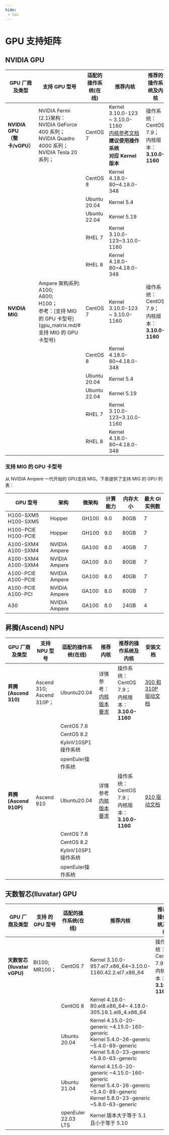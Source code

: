 ```yaml
---
hide:
 - toc
---
```


# GPU 支持矩阵

## NVIDIA GPU

| GPU 厂商及类型 | 支持 GPU 型号 | 适配的操作系统(在线) | 推荐内核 | 推荐的操作系统及内核 | 安装文档 |
| ------------ | ------------ | ----------------- | ------- | ---------------- | ------- |
| **NVIDIA GPU<br />（整卡/vGPU）** | NVIDIA Fermi (2.1)架构：<br />NVIDIA GeForce 400 系列；<br />NVIDIA Quadro 4000 系列；<br />NVIDIA Tesla 20 系列； | CentOS 7 | Kernel 3.10.0-123 ~ 3.10.0-1160<br />[内核参考文档](https://docs.nvidia.com/grid/15.0/product-support-matrix/index.html#abstract__ubuntu)<br />**建议使用操作系统<br />对应 Kernel 版本**<br /> | 操作系统： CentOS 7.9；<br />内核版本： __3.10.0-1160__ | [GPU Operator 离线安装](nvidia/install_nvidia_driver_of_operator.md) |
| | | CentOS 8 | Kernel 4.18.0-80~4.18.0-348 | | |
| | | Ubuntu 20.04 | Kernel 5.4 | | |
| | | Ubuntu 22.04 | Kernel 5.19 | | |
| | | RHEL 7 | Kernel 3.10.0-123~3.10.0-1160 | | |
| | | RHEL 8 | Kernel 4.18.0-80~4.18.0-348 | | |
| **NVIDIA MIG** | Ampere 架构系列:<br />A100;<br />A800;<br />H100；<br /> 参考：[支持 MIG 的 GPU 卡型号](gpu_matrix.md/#支持 MIG 的 GPU 卡型号) | CentOS 7 | Kernel 3.10.0-123 ~ 3.10.0-1160 | 操作系统： CentOS 7.9；<br />内核版本： __3.10.0-1160__ | [GPU Operator 离线安装](nvidia/install_nvidia_driver_of_operator.md) |
| | | CentOS 8 | Kernel 4.18.0-80~4.18.0-348 | | |
| | | Ubuntu 20.04 | Kernel 5.4 | | |
| | | Ubuntu 22.04 | Kernel 5.19 | | |
| | | RHEL 7 | Kernel 3.10.0-123~3.10.0-1160 | | |
| | | RHEL 8 | Kernel 4.18.0-80~4.18.0-348 | | |

### 支持 MIG 的 GPU 卡型号

从 NVIDIA Ampere 一代开始的 GPU支持 MIG。下表提供了支持 MIG 的 GPU 列表：

| GPU 型号 | 架构 | 微架构 | 计算能力 | 内存大小 | 最大 GI 实例数 |
| -------- | ---- | ----- | ------ | ------- | ------------ |
| H100-SXM5 H100-SXM5 | Hopper | GH100 | 9.0 | 80GB | 7 |
| H100-PCIE H100-PCIE | Hopper | GH100 | 9.0 | 80GB | 7 |
| A100-SXM4 A100-SXM4 | NVIDIA Ampere | GA100 | 8.0 | 40GB | 7 |
| A100-SXM4 A100-SXM4 | NVIDIA Ampere | GA100 | 8.0 | 80GB | 7 |
| A100-PCIE A100-PCIE | NVIDIA Ampere | GA100 | 8.0 | 40GB | 7 |
| A100-PCIE A100-PCI | NVIDIA Ampere | GA100 | 8.0 | 80GB | 7 |
| A30 | NVIDIA Ampere | GA100 | 8.0 | 24GB | 4 |

## 昇腾(Ascend) NPU

| GPU 厂商及类型 | 支持 NPU 型号 | 适配的操作系统(在线) | 推荐内核 | 推荐的操作系统及内核 | 安装文档 |
| ------------ | ------------ | ----------------- | ------ | ----------------- | ------- |
| **昇腾(Ascend 310)** | Ascend 310;<br />Ascend 310P； | Ubuntu20.04 | 详情参考：[内核版本要求](https://www.hiascend.com/document/detail/zh/quick-installation/22.0.0/quickinstg/800_3010/quickinstg_800_3010_x86_0005.html) | 操作系统： CentOS 7.9；<br />内核版本： __3.10.0-1160__ | [300 和 310P 驱动文档](https://www.hiascend.com/document/detail/zh/quick-installation/22.0.0/quickinstg/800_3010/quickinstg_800_3010_x86_0041.html) |
| | | CentOS 7.6 | | | |
| | | CentOS 8.2 | | | |
| | | KylinV10SP1 操作系统 | | | |
| | | openEuler操作系统 | | | |
| **昇腾(Ascend 910P)** | Ascend 910 | Ubuntu20.04 | 详情参考[内核版本要求](https://www.hiascend.com/document/detail/zh/quick-installation/22.0.0/quickinstg/800_9010/quickinstg_800_9010_x86_0005.html) | 操作系统： CentOS 7.9；<br />内核版本： __3.10.0-1160__ | [910 驱动文档](https://www.hiascend.com/document/detail/zh/quick-installation/22.0.0/quickinstg/800_9010/quickinstg_800_9010_x86_0049.html) |
| | | CentOS 7.6 | | | |
| | | CentOS 8.2 | | | |
| | | KylinV10SP1 操作系统 | | | |
| | | openEuler操作系统 | | | |

## 天数智芯(Iluvatar) GPU

| GPU 厂商及类型 | 支持 的 GPU 型号 | 适配的操作系统(在线) | 推荐内核 | 推荐的操作系统及内核 | 安装文档 |
| ------------ | --------------- | ----------------- | ------ | ----------------- | -------- |
| **天数智芯(Iluvatar vGPU)** | BI100;<br />MR100； | CentOS 7 | Kernel 3.10.0-957.el7.x86_64~3.10.0-1160.42.2.el7.x86_64 | 操作系统： CentOS 7.9；<br />内核版本： __3.10.0-1160__ | 补充中 |
| | | CentOS 8 | Kernel 4.18.0-80.el8.x86_64~ 4.18.0-305.19.1.el8_4.x86_64 | | |
| | | Ubuntu 20.04 | Kernel 4.15.0-20-generic ~4.15.0-160-generic<br />Kernel 5.4.0-26-generic ~5.4.0-89-generic<br /> Kernel 5.8.0-23-generic ~5.8.0-63-generic<br /> | | |
| | | Ubuntu 21.04 | Kernel 4.15.0-20-generic ~4.15.0-160-generic<br />Kernel 5.4.0-26-generic ~5.4.0-89-generic<br /> Kernel 5.8.0-23-generic ~5.8.0-63-generic<br /> | | |
| | | openEuler 22.03 LTS | Kernel 版本⼤于等于 5.1 且⼩于等于 5.10 | | |
